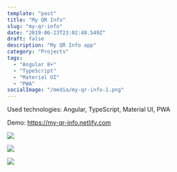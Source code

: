 ```yaml
---
template: "post"
title: "My QR Info"
slug: "my-qr-info"
date: "2019-06-23T23:02:40.549Z"
draft: false
description: "My QR Info app"
category: "Projects"
tags:
  - "Angular 8+"
  - "TypeScript"
  - "Material UI"
  - "PWA"
socialImage: "/media/my-qr-info-1.png"
---
```


Used technologies: Angular, TypeScript, Material UI, PWA

Demo: <https://my-qr-info.netlify.com>


![](/media/my-qr-info-1.png)

![](/media/my-qr-info-2.png)

![](/media/my-qr-info-3.png)
